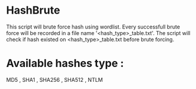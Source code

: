# HashBrute
This script will brute force hash using wordlist.
Every successfull brute force will be recorded in a file name '<hash_type>_table.txt'.
The script will check if hash existed on <hash_type>_table.txt before brute forcing.

# Available hashes type :
MD5   ,   SHA1    ,   SHA256    ,   SHA512    ,   NTLM
